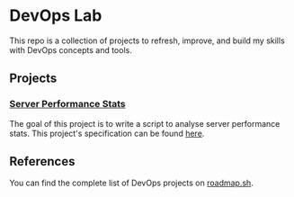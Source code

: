 # DevOps Lab
This repo is a collection of projects to refresh, improve, and build my skills with DevOps concepts and tools.


## Projects
### [Server Performance Stats](https://github.com/jdjaxon/devops-lab/tree/main/projects/server-stats)
The goal of this project is to write a script to analyse server performance stats.
This project's specification can be found [here](https://roadmap.sh/projects/server-stats).


## References
You can find the complete list of DevOps projects on [roadmap.sh](https://roadmap.sh/devops/projects).
